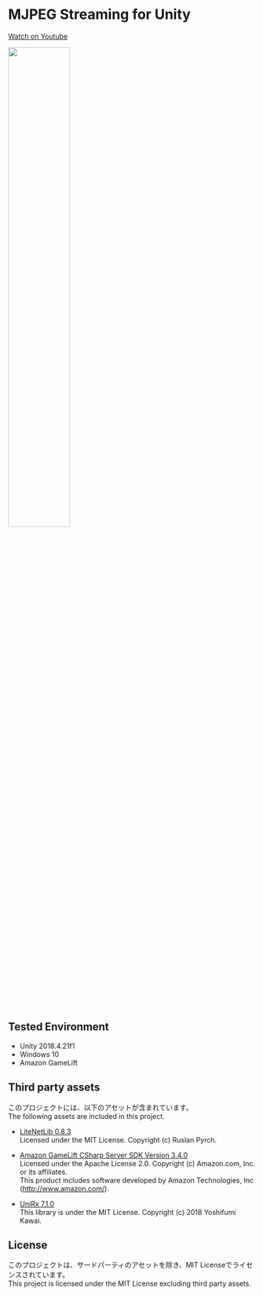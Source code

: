 # MJPEG Streaming for Unity

[Watch on Youtube](https://youtu.be/xKur_1pkDhg)

<img src="Assets/MJPEGStreaming/MJPEGStreaming-Unity.gif" width="50%">

## Tested Environment
- Unity 2018.4.21f1
- Windows 10
- Amazon GameLift

## Third party assets
このプロジェクトには、以下のアセットが含まれています。  
The following assets are included in this project.

- [LiteNetLib 0.8.3](https://github.com/RevenantX/LiteNetLib/releases/tag/v0.8.3)  
  Licensed under the MIT License. Copyright (c) Ruslan Pyrch.

- [Amazon GameLift CSharp Server SDK Version 3.4.0](https://s3-us-west-2.amazonaws.com/gamelift-release/GameLift_09_03_2019.zip)  
  Licensed under the Apache License 2.0. Copyright (c) Amazon.com, Inc. or its affiliates.  
  This product includes software developed by Amazon Technologies, Inc (http://www.amazon.com/).

- [UniRx 7.1.0](https://github.com/neuecc/UniRx/releases/tag/7.1.0)  
  This library is under the MIT License. Copyright (c) 2018 Yoshifumi Kawai.

## License
このプロジェクトは、サードパーティのアセットを除き、MIT Licenseでライセンスされています。  
This project is licensed under the MIT License excluding third party assets.
